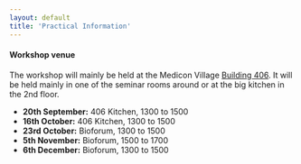 ```yaml
---
layout: default
title: 'Practical Information'
---
```


#### Workshop venue

The workshop will mainly be held at the Medicon Village [Building 406][1].
It will be held mainly in one of the seminar rooms around or at the big kitchen in the 2nd floor.

* **20th September:** 406 Kitchen, 1300 to 1500
* **16th October:** 406 Kitchen, 1300 to 1500
* **23rd October:** Bioforum, 1300 to 1500
* **5th November:** Bioforum, 1500 to 1700
* **6th December:** Bioforum, 1300 to 1500

[1]: https://goo.gl/maps/PYHRFWso1gNnUtsc6
